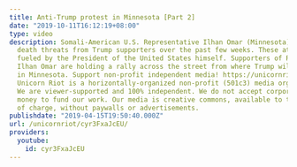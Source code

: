 ```yaml
---
title: Anti-Trump protest in Minnesota [Part 2]
date: "2019-10-11T16:12:19+08:00"
type: video
description: Somali-American U.S. Representative Ilhan Omar (Minnesota) has been receiving
  death threats from Trump supporters over the past few weeks. These attacks are partially
  fueled by the President of the United States himself. Supporters of Representative
  Ilhan Omar are holding a rally across the street from where Trump will be speaking
  in Minnesota. Support non-profit independent media! https://unicornriot.ninja/support-our-work/
  Unicorn Riot is a horizontally-organized non-profit (501c3) media organization.
  We are viewer-supported and 100% independent. We do not accept corporate or government
  money to fund our work. Our media is creative commons, available to the public free
  of charge, without paywalls or advertisements.
publishdate: "2019-04-15T19:50:40.000Z"
url: /unicornriot/cyr3FxaJcEU/
providers:
  youtube:
    id: cyr3FxaJcEU
---
```

